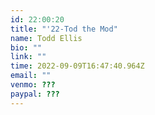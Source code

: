 ```yaml
---
id: 22:00:20
title: "'22-Tod the Mod"
name: Todd Ellis
bio: ""
link: ""
time: 2022-09-09T16:47:40.964Z
email: ""
venmo: ???
paypal: ???
---
```

